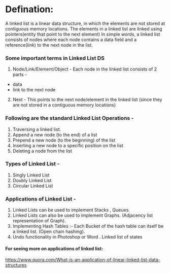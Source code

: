 <h1>Defination:</h1>
<p>A linked list is a linear data structure, in which the elements are not stored at contiguous memory locations. The elements in a linked list are linked using pointers(entity that point to the next element)
In simple words, a linked list consists of nodes where each node contains a data field and a reference(link) to the next node in the list. 
</p>


### Some important terms in Linked List DS 
1. Node/Link/Element/Object - Each node in the linked list consists of 2 parts -
 - data 
 - link to the next node
2. Next - This points to the next node/element in the linked list (since they are not stored in a contiguous memory locations)


### Following are the standard Linked List Operations - 
1. Traversing a linked list.
2. Append a new node (to the end) of a list
3. Prepend a new node (to the beginning) of the list
4. Inserting a new node to a specific position on the list
5. Deleting a node from the list


### Types of Linked List -
1. Singly Linked List
2. Doubly Linked List
3. Circular Linked List

### Applications of Linked List - 
1. Linked Lists can be used to implement Stacks , Queues.
2. Linked Lists can also be used to implement Graphs. (Adjacency list representation of Graph).
3. Implementing Hash Tables :- Each Bucket of the hash table can itself be a linked list. (Open chain hashing).
4. Undo functionality in Photoshop or Word . Linked list of states

#### For seeing more on applications of linked list:
https://www.quora.com/What-is-an-application-of-linear-linked-list-data-structures

